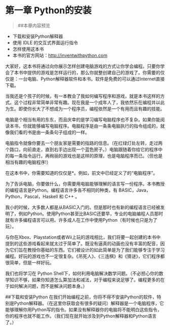# 第一章  Python的安装
>##本章内容预览
* 下载和安装Python解释器
* 使用 IDLE 的交互式界面运行指令
* 怎样使用这本书
* 本书的官方网站：http://inventwithpython.com

大家好，这本书将通过向你展示怎样创建电脑游戏的方式让你学会编程。只要你学会了本书中提供的游戏是怎样运行的，那么你就整创建自己的游戏了。你需要的仅仅是：一台电脑、Python解释器软件和本书。软件是免费的可以通过Internet直接下载。

当我还是个孩子的时候，有一本教会了我如何编写程序和游戏，就是本书这样的方式。这个过程非常简单非常有趣。现在我是一个成年人了，我依然乐在编程并以此为生。即使你长大了不想成为一个程序员，编程依然是一个有用而且有趣的技能。

电脑是个相当有用的东东，而且庆幸的是学习编写电脑程序也不复杂。如果你能阅读本书，你就能够编写电脑程序。电脑程序是由一条条电脑执行的指令组成的，就像我们看的书是由一条条句子组成的一样。

电脑指令就像你要去一个朋友家是需要的指路的信息。（在红绿灯处左转，走过两个路口，向前直走，直到右手边出现一个蓝色房子。）电脑跟随着你给它的程序中的每一条指令运行。再绚丽的游戏也是这样的原理，也是电脑程序而已。（但也是相当有趣的电脑程序!）

在这本书中，你需要知道的仅仅是*。例如，前文中已经定义了的“电脑程序”。

为了告诉电脑，你要做什么，你需要用电脑能够理解的语言写一份程序。本书教授的编程语言是Python。编程语言许多各不相同的种类，有 BASIC，Java，Python，Pascal，Haskell 和 C++ 。

我小的时候，大多数人都是从BASIC入门的。但是那时也有新的编程语言已经被发明了，例如Python。使用Python甚至比BASIC还要早，专业的电脑编程人员那时就有许多编程语言可以用。许多成人在工作中使用Python（有时候也只是为了玩）。

与你在Xbox、Playstation或者Wii上玩的游戏相比，我们将要一起创建的本书中提到的这些游戏看起来就太过于简单了。既没有逼真的动画也没有丰富的配音，因为它们旨在教授你基础的东西。它们被设计的如此简单是为了我们能够专注于学习编程。好玩的游戏也不一定很复杂。《吊死人》、《三连棋》和《猜谜》，它们程序都很简单，但是一样好玩。

我们也将学习在 Python Shell下，如何利用电脑解决数学问题。（不必担心你的数学知识不够，如果你知道怎么算加法和减法，对于编程来说足够了。编程更多的在于如何解决问题，而不是解决问题本身。）

##下载和安装Python
在我们开始编程之前，你将不得不安装Python的软件，特别是Python解释器。（在这里你获取会有很多的疑问）解释器是一个电脑程序，它能够理解你用Python写的指令。如果没有解释器你的电脑将不能明白这些指令，你的程序也就不能工作。（我们现在就开始涉及到Python解释器和Python语言了。）





